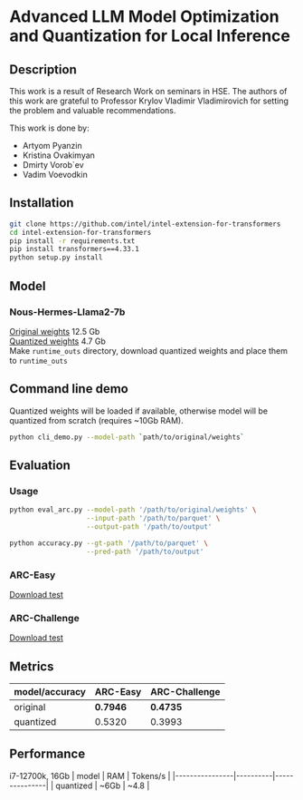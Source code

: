# Advanced LLM Model Optimization and Quantization for Local Inference
## Description
This work is a result of Research Work on seminars in HSE. The authors of this work are grateful to Professor Krylov Vladimir Vladimirovich for setting the problem and valuable recommendations.

This work is done by:

 - Artyom Pyanzin
 - Kristina Ovakimyan
 - Dmirty Vorob`ev
 - Vadim Voevodkin
## Installation
```bash
git clone https://github.com/intel/intel-extension-for-transformers
cd intel-extension-for-transformers
pip install -r requirements.txt
pip install transformers==4.33.1
python setup.py install
```

## Model
### Nous-Hermes-Llama2-7b
[Original weights](https://huggingface.co/NousResearch/Nous-Hermes-llama-2-7b) 12.5 Gb
<br>
[Quantized weights](https://drive.google.com/file/d/1_tTD-De4vXCf4Os_b0v4MOUoU0OmXr9G/view?usp=drive_link) 4.7 Gb
<br>
Make `runtime_outs` directory, download quantized weights and place them to `runtime_outs`

## Command line demo
Quantized weights will be loaded if available, otherwise model will be quantized from scratch (requires ~10Gb RAM).
```bash
python cli_demo.py --model-path `path/to/original/weights`
```

## Evaluation

### Usage
```bash
python eval_arc.py --model-path '/path/to/original/weights' \
                   --input-path '/path/to/parquet' \
                   --output-path '/path/to/output'

python accuracy.py --gt-path '/path/to/parquet' \
                   --pred-path '/path/to/output'
```

### ARC-Easy
[Download test](https://huggingface.co/datasets/ai2_arc/resolve/refs%2Fconvert%2Fparquet/ARC-Easy/test/0000.parquet?download=true)
### ARC-Challenge
[Download test](https://huggingface.co/datasets/ai2_arc/resolve/refs%2Fconvert%2Fparquet/ARC-Challenge/test/0000.parquet?download=true)

## Metrics
| model/accuracy | ARC-Easy | ARC-Challenge |
|----------------|----------|---------------|
| original       | **0.7946**   | **0.4735**        |
| quantized      | 0.5320   | 0.3993        |

## Performance
i7-12700k, 16Gb
| model | RAM | Tokens/s |
|----------------|----------|---------------|
| quantized | ~6Gb | ~4.8 |
